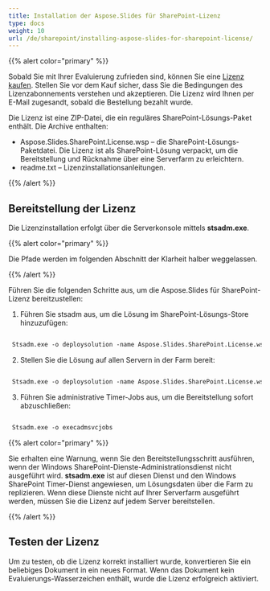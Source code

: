 ```yaml
---
title: Installation der Aspose.Slides für SharePoint-Lizenz
type: docs
weight: 10
url: /de/sharepoint/installing-aspose-slides-for-sharepoint-license/
---
```


{{% alert color="primary" %}} 

Sobald Sie mit Ihrer Evaluierung zufrieden sind, können Sie eine [Lizenz kaufen](https://purchase.aspose.com/buy). Stellen Sie vor dem Kauf sicher, dass Sie die Bedingungen des Lizenzabonnements verstehen und akzeptieren. Die Lizenz wird Ihnen per E-Mail zugesandt, sobald die Bestellung bezahlt wurde.

Die Lizenz ist eine ZIP-Datei, die ein reguläres SharePoint-Lösungs-Paket enthält. Die Archive enthalten:

- Aspose.Slides.SharePoint.License.wsp – die SharePoint-Lösungs-Paketdatei. Die Lizenz ist als SharePoint-Lösung verpackt, um die Bereitstellung und Rücknahme über eine Serverfarm zu erleichtern.
- readme.txt – Lizenzinstallationsanleitungen.

{{% /alert %}} 
## **Bereitstellung der Lizenz**
Die Lizenzinstallation erfolgt über die Serverkonsole mittels **stsadm.exe**.

{{% alert color="primary" %}} 

Die Pfade werden im folgenden Abschnitt der Klarheit halber weggelassen.

{{% /alert %}} 

Führen Sie die folgenden Schritte aus, um die Aspose.Slides für SharePoint-Lizenz bereitzustellen:

1. Führen Sie stsadm aus, um die Lösung im SharePoint-Lösungs-Store hinzuzufügen: 

``` xml

 Stsadm.exe -o deploysolution -name Aspose.Slides.SharePoint.License.wsp

```

2. Stellen Sie die Lösung auf allen Servern in der Farm bereit: 

``` xml

 Stsadm.exe -o deploysolution -name Aspose.Slides.SharePoint.License.wsp -immediate -force

```

3. Führen Sie administrative Timer-Jobs aus, um die Bereitstellung sofort abzuschließen: 

``` xml

 Stsadm.exe -o execadmsvcjobs

```

{{% alert color="primary" %}} 

Sie erhalten eine Warnung, wenn Sie den Bereitstellungsschritt ausführen, wenn der Windows SharePoint-Dienste-Administrationsdienst nicht ausgeführt wird. **stsadm.exe** ist auf diesen Dienst und den Windows SharePoint Timer-Dienst angewiesen, um Lösungsdaten über die Farm zu replizieren. Wenn diese Dienste nicht auf Ihrer Serverfarm ausgeführt werden, müssen Sie die Lizenz auf jedem Server bereitstellen. 

{{% /alert %}} 
## **Testen der Lizenz**
Um zu testen, ob die Lizenz korrekt installiert wurde, konvertieren Sie ein beliebiges Dokument in ein neues Format. Wenn das Dokument kein Evaluierungs-Wasserzeichen enthält, wurde die Lizenz erfolgreich aktiviert. 